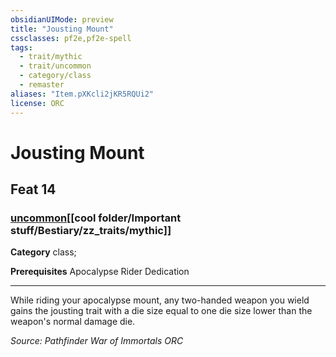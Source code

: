 ```yaml
---
obsidianUIMode: preview
title: "Jousting Mount"
cssclasses: pf2e,pf2e-spell
tags:
  - trait/mythic
  - trait/uncommon
  - category/class
  - remaster
aliases: "Item.pXKcli2jKR5RQUi2"
license: ORC
---
```

# Jousting Mount
## Feat 14
### [uncommon](cool%20folder/Important%20stuff/Bestiary/zz_traits/uncommon.md "Uncommon Rarity Trait")[[cool folder/Important stuff/Bestiary/zz_traits/mythic]]

**Category** class; 



**Prerequisites** Apocalypse Rider Dedication
* * *
While riding your apocalypse mount, any two-handed weapon you wield gains the jousting trait with a die size equal to one die size lower than the weapon's normal damage die.

*Source: Pathfinder War of Immortals*
*ORC*